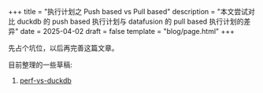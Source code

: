 +++
title = "执行计划之 Push based vs Pull based"
description = "本文尝试对比 duckdb 的 push based 执行计划与 datafusion 的 pull based 执行计划的差异"
date = 2025-04-02
draft = false
template = "blog/page.html"
+++

先占个坑位，以后再完善这篇文章。

目前整理的一些草稿:
1. [perf-vs-duckdb](/learning/perf-vs-duckdb-1.html)